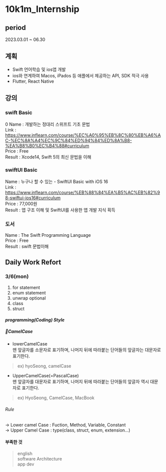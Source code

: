 # 10k1m_Internship
##  period    
2023.03.01 ~ 06.30

## 계획

* Swift 언어학습 및 ios앱 개발
* ios와 연계하여 Macos, iPados 등 애플에서 제공하는 API, SDK 적극 사용
* Flutter, React Native

## 강의

### swift Basic
0
Name : 개발하는 정대리 스위프트 기초 문법   
Link : https://www.inflearn.com/course/%EC%A0%95%EB%8C%80%EB%A6%AC-%EC%8A%A4%EC%9C%84%ED%94%84%ED%8A%B8-%EA%B8%B0%EC%B4%88#curriculum   
Price : Free  
Result : Xcode14, Swift 5의 최신 문법을 이해


### swiftUI Basic

Name : 누구나 할 수 있는 - SwiftUI Basic with iOS 16   
Link : https://www.inflearn.com/course/%EB%88%84%EA%B5%AC%EB%82%98-swiftui-ios16#curriculum   
Price : 77,000원   
Result : 앱 구조 이해 및 SwiftUI를 사용한 앱 개발 지식 획득    


### 도서   

Name : The Swift Programming Language   
Price : Free    
Result : swift 문법이해   


## Daily Work Refort
### 3/6(mon)

1. for statement
2. enum statement
3. unwrap optional
4. class
5. struct

#### *programming(Coding) Style*   
##### 🐫CamelCase   
- lowerCamelCase    
맨 앞글자를 소문자로 표기하며, 나머지 뒤에 따라붙는 단어들의 앞글자는 대문자로 표기한다.      
> ex) hyoSeong, camelCase  

- UpperCamelCase(=PascalCase)   
맨 앞글자를 대문자로 표기하며, 나머지 뒤에 따라붙는 단어들의 앞글자 역시 대문자로 표기한다. 
> ex) HyoSeong, CamelCase, MacBook

###### Rule    
-> Lower camel Case : Fuction, Method, Variable, Constant   
-> Upper Camel Case : type(class, struct, enum, extension...)


#### 부족한 것
> english   
> software Architecture    
> app dev     










